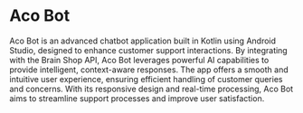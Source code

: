 # Aco Bot
Aco Bot is an advanced chatbot application built in Kotlin using Android Studio, designed to enhance customer support interactions. By integrating with the Brain Shop API, Aco Bot leverages powerful AI capabilities to provide intelligent, context-aware responses. The app offers a smooth and intuitive user experience, ensuring efficient handling of customer queries and concerns. With its responsive design and real-time processing, Aco Bot aims to streamline support processes and improve user satisfaction.
